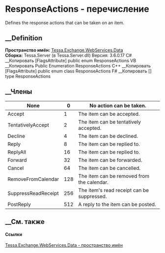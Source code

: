 # ResponseActions - перечисление
Defines the response actions that can be taken on an item.
## __Definition
 **Пространство имён:**
[Tessa.Exchange.WebServices.Data](N_Tessa_Exchange_WebServices_Data.htm)  
 **Сборка:** Tessa.Server (в Tessa.Server.dll) Версия: 3.6.0.17
C# __Копировать
    [FlagsAttribute]
    public enum ResponseActions
VB __Копировать
    <FlagsAttribute>
    Public Enumeration ResponseActions
C++ __Копировать
    [FlagsAttribute]
    public enum class ResponseActions
F# __Копировать
     [<FlagsAttribute>]
    type ResponseActions
##  __Члены
None| 0|  No action can be taken.  
---|---|---  
Accept| 1|  The item can be accepted.  
TentativelyAccept| 2|  The item can be tentatively accepted.  
Decline| 4|  The item can be declined.  
Reply| 8|  The item can be replied to.  
ReplyAll| 16|  The item can be replied to.  
Forward| 32|  The item can be forwarded.  
Cancel| 64|  The item can be cancelled.  
RemoveFromCalendar| 128|  The item can be removed from the calendar.  
SuppressReadReceipt| 256|  The item's read receipt can be suppressed.  
PostReply| 512|  A reply to the item can be posted.  
## __См. также
#### Ссылки
[Tessa.Exchange.WebServices.Data - пространство
имён](N_Tessa_Exchange_WebServices_Data.htm)
